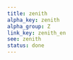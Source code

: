 ```yaml
---
title: zenith
alpha_key: zenith
alpha_group: Z
link_key: zenith_en
see: zenith
status: done
---
```

